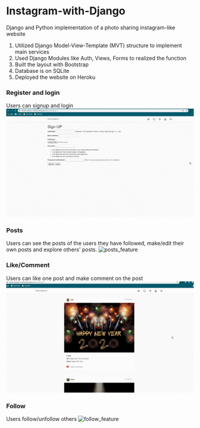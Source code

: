 # Instagram-with-Django

Django and Python implementation of a photo sharing instagram-like website

1) Utilized Django Model-View-Template (MVT) structure to implement main services
2) Used Django Modules like Auth, Views, Forms to realized the function
3) Built the layout with Bootstrap
4) Database is on SQLite
5) Deployed the website on Heroku

### Register and login
Users can signup and login
![register_feature](https://github.com/helibu/Instagram-with-Django/blob/master/images/login.gif)

### Posts
Users can see the posts of the users they have followed, make/edit their own posts and explore others' posts.
![posts_feature](https://github.com/helibu/Instagram-with-Django/blob/master/images/posts.gif)

### Like/Comment
Users can like one post and make comment on the post
![like_feature](https://github.com/helibu/Instagram-with-Django/blob/master/images/likes.gif)

### Follow
Users follow/unfollow others
![follow_feature](https://github.com/helibu/Instagram-with-Django/blob/master/images/follow.gif)
